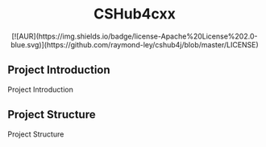 <h1 style="text-align: center">CSHub4cxx</h1>
<div style="text-align: center">
[![AUR](https://img.shields.io/badge/license-Apache%20License%202.0-blue.svg)](https://github.com/raymond-ley/cshub4j/blob/master/LICENSE)
</div>

## Project Introduction

Project Introduction

## Project Structure

Project Structure
